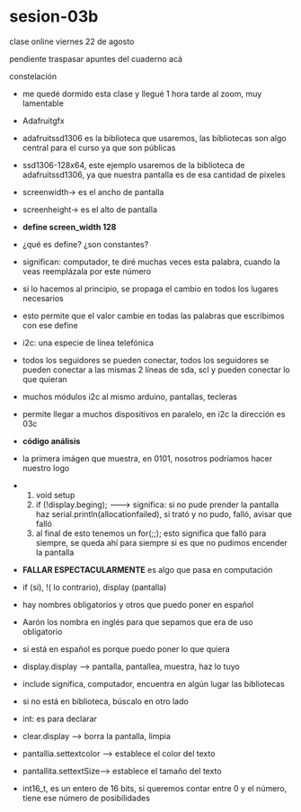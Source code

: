 # sesion-03b

clase online viernes 22 de agosto

pendiente traspasar apuntes del cuaderno acá

constelación

- me quedé dormido esta clase y llegué 1 hora tarde al zoom, muy lamentable

- Adafruitgfx
- adafruitssd1306 es la biblioteca que usaremos, las bibliotecas son algo central para el curso ya que son públicas
- ssd1306-128x64, este ejemplo usaremos de la biblioteca de adafruitssd1306, ya que nuestra pantalla es de esa cantidad de pixeles
- screenwidth-> es el ancho de pantalla
- screenheight-> es el alto de pantalla
- **define screen_width 128**
- ¿qué es define? ¿son constantes?
- significan: computador, te diré muchas veces esta palabra, cuando la veas reemplázala por este número
- si lo hacemos al principio, se propaga el cambio en todos los lugares necesarios
- esto permite que el valor cambie en todas las palabras que escribimos con ese define
- i2c: una especie de línea telefónica
- todos los seguidores se pueden conectar, todos los seguidores se pueden conectar a las mismas 2 líneas de sda, scl y pueden conectar lo que quieran
- muchos módulos i2c al mismo arduino, pantallas, tecleras
- permite llegar a muchos dispositivos en paralelo, en i2c la dirección es 03c
- **código análisis**
- la primera imágen que muestra, en 0101, nosotros podríamos hacer nuestro logo
- 1. void setup
  2. if (!display.beging); ---> significa: si no pude prender la pantalla haz serial.println(allocationfailed), si trató y no pudo, falló, avisar que falló
  3. al final de esto tenemos un for(;;); esto significa que falló para siempre, se queda ahí para siempre si es que no pudimos encender la pantalla
- **FALLAR ESPECTACULARMENTE** es algo que pasa en computación
- if (sí), !( lo contrario), display (pantalla)
- hay nombres obligatorios y otros que puedo poner en español
- Aarón los nombra en inglés para que sepamos que era de uso obligatorio
- si está en español es porque puedo poner lo que quiera
- display.display --> pantalla, pantallea, muestra, haz lo tuyo
- include significa, computador, encuentra en algún lugar las bibliotecas
- si no está en biblioteca, búscalo en otro lado
- int: es para declarar
- clear.display --> borra la pantalla, limpia
- pantallia.settextcolor --> establece el color del texto
- pantallita.settextSize--> establece el tamaño del texto
- int16_t, es un entero de 16 bits, si queremos contar entre 0 y el número, tiene ese número de posibilidades
